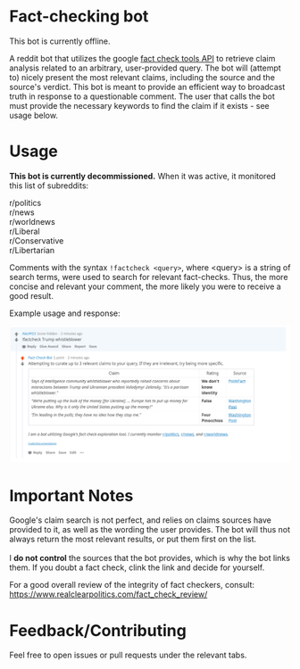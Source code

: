 # Fact-checking bot
This bot is currently offline.

A reddit bot that utilizes the google [fact check tools API](https://developers.google.com/fact-check/tools/api/) to retrieve claim analysis related to an arbitrary, user-provided query. The bot will (attempt to) nicely present the most relevant claims, including the source and the source's verdict. This bot is meant to provide an efficient way to broadcast truth in response to a questionable comment. The user that calls the bot must provide the necessary keywords to find the claim if it exists - see usage below. 

# Usage
**This bot is currently decommissioned.** When it was active, it monitored this list of subreddits:

r/politics<br/>
r/news<br/>
r/worldnews<br/>
r/Liberal<br />
r/Conservative<br/>
r/Libertarian<br/>

Comments with the syntax `!factcheck <query>`, where \<query> is a string of search terms, were used to search for relevant fact-checks. Thus, the more concise and relevant your comment, the more likely you were to receive a good result.

Example usage and response:

![example](bot_example.PNG)

# Important Notes

Google's claim search is not perfect, and relies on claims sources have provided to it, as well as the wording the user provides. The bot will thus not always return the most relevant results, or put them first on the list. <br/><br />I **do not control** the sources that the bot provides, which is why the bot links them. If you doubt a fact check, clink the link and decide for yourself. 

For a good overall review of the integrity of fact checkers, consult: https://www.realclearpolitics.com/fact_check_review/
  
# Feedback/Contributing
Feel free to open issues or pull requests under the relevant tabs.
